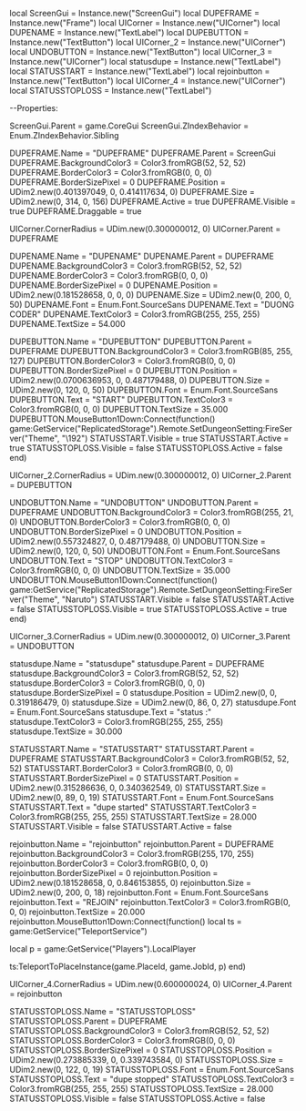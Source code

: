 local ScreenGui = Instance.new("ScreenGui")
local DUPEFRAME = Instance.new("Frame")
local UICorner = Instance.new("UICorner")
local DUPENAME = Instance.new("TextLabel")
local DUPEBUTTON = Instance.new("TextButton")
local UICorner_2 = Instance.new("UICorner")
local UNDOBUTTON = Instance.new("TextButton")
local UICorner_3 = Instance.new("UICorner")
local statusdupe = Instance.new("TextLabel")
local STATUSSTART = Instance.new("TextLabel")
local rejoinbutton = Instance.new("TextButton")
local UICorner_4 = Instance.new("UICorner")
local STATUSSTOPLOSS = Instance.new("TextLabel")

--Properties:

ScreenGui.Parent = game.CoreGui
ScreenGui.ZIndexBehavior = Enum.ZIndexBehavior.Sibling

DUPEFRAME.Name = "DUPEFRAME"
DUPEFRAME.Parent = ScreenGui
DUPEFRAME.BackgroundColor3 = Color3.fromRGB(52, 52, 52)
DUPEFRAME.BorderColor3 = Color3.fromRGB(0, 0, 0)
DUPEFRAME.BorderSizePixel = 0
DUPEFRAME.Position = UDim2.new(0.401397049, 0, 0.414117634, 0)
DUPEFRAME.Size = UDim2.new(0, 314, 0, 156)
DUPEFRAME.Active = true
DUPEFRAME.Visible = true
DUPEFRAME.Draggable = true

UICorner.CornerRadius = UDim.new(0.300000012, 0)
UICorner.Parent = DUPEFRAME

DUPENAME.Name = "DUPENAME"
DUPENAME.Parent = DUPEFRAME
DUPENAME.BackgroundColor3 = Color3.fromRGB(52, 52, 52)
DUPENAME.BorderColor3 = Color3.fromRGB(0, 0, 0)
DUPENAME.BorderSizePixel = 0
DUPENAME.Position = UDim2.new(0.181528658, 0, 0, 0)
DUPENAME.Size = UDim2.new(0, 200, 0, 50)
DUPENAME.Font = Enum.Font.SourceSans
DUPENAME.Text = "DUONG CODER"
DUPENAME.TextColor3 = Color3.fromRGB(255, 255, 255)
DUPENAME.TextSize = 54.000

DUPEBUTTON.Name = "DUPEBUTTON"
DUPEBUTTON.Parent = DUPEFRAME
DUPEBUTTON.BackgroundColor3 = Color3.fromRGB(85, 255, 127)
DUPEBUTTON.BorderColor3 = Color3.fromRGB(0, 0, 0)
DUPEBUTTON.BorderSizePixel = 0
DUPEBUTTON.Position = UDim2.new(0.0700636953, 0, 0.487179488, 0)
DUPEBUTTON.Size = UDim2.new(0, 120, 0, 50)
DUPEBUTTON.Font = Enum.Font.SourceSans
DUPEBUTTON.Text = "START"
DUPEBUTTON.TextColor3 = Color3.fromRGB(0, 0, 0)
DUPEBUTTON.TextSize = 35.000
DUPEBUTTON.MouseButton1Down:Connect(function()
	game:GetService("ReplicatedStorage").Remote.SetDungeonSetting:FireServer("Theme",  "\192")
	STATUSSTART.Visible = true
	STATUSSTART.Active = true
	STATUSSTOPLOSS.Visible = false
	STATUSSTOPLOSS.Active = false
end)

UICorner_2.CornerRadius = UDim.new(0.300000012, 0)
UICorner_2.Parent = DUPEBUTTON

UNDOBUTTON.Name = "UNDOBUTTON"
UNDOBUTTON.Parent = DUPEFRAME
UNDOBUTTON.BackgroundColor3 = Color3.fromRGB(255, 21, 0)
UNDOBUTTON.BorderColor3 = Color3.fromRGB(0, 0, 0)
UNDOBUTTON.BorderSizePixel = 0
UNDOBUTTON.Position = UDim2.new(0.557324827, 0, 0.487179488, 0)
UNDOBUTTON.Size = UDim2.new(0, 120, 0, 50)
UNDOBUTTON.Font = Enum.Font.SourceSans
UNDOBUTTON.Text = "STOP"
UNDOBUTTON.TextColor3 = Color3.fromRGB(0, 0, 0)
UNDOBUTTON.TextSize = 35.000
UNDOBUTTON.MouseButton1Down:Connect(function()
	game:GetService("ReplicatedStorage").Remote.SetDungeonSetting:FireServer("Theme", "Naruto")
	STATUSSTART.Visible = false
	STATUSSTART.Active = false
	STATUSSTOPLOSS.Visible = true
	STATUSSTOPLOSS.Active = true
end)

UICorner_3.CornerRadius = UDim.new(0.300000012, 0)
UICorner_3.Parent = UNDOBUTTON

statusdupe.Name = "statusdupe"
statusdupe.Parent = DUPEFRAME
statusdupe.BackgroundColor3 = Color3.fromRGB(52, 52, 52)
statusdupe.BorderColor3 = Color3.fromRGB(0, 0, 0)
statusdupe.BorderSizePixel = 0
statusdupe.Position = UDim2.new(0, 0, 0.319186479, 0)
statusdupe.Size = UDim2.new(0, 86, 0, 27)
statusdupe.Font = Enum.Font.SourceSans
statusdupe.Text = "status :"
statusdupe.TextColor3 = Color3.fromRGB(255, 255, 255)
statusdupe.TextSize = 30.000

STATUSSTART.Name = "STATUSSTART"
STATUSSTART.Parent = DUPEFRAME
STATUSSTART.BackgroundColor3 = Color3.fromRGB(52, 52, 52)
STATUSSTART.BorderColor3 = Color3.fromRGB(0, 0, 0)
STATUSSTART.BorderSizePixel = 0
STATUSSTART.Position = UDim2.new(0.315286636, 0, 0.340362549, 0)
STATUSSTART.Size = UDim2.new(0, 89, 0, 19)
STATUSSTART.Font = Enum.Font.SourceSans
STATUSSTART.Text = "dupe started"
STATUSSTART.TextColor3 = Color3.fromRGB(255, 255, 255)
STATUSSTART.TextSize = 28.000
STATUSSTART.Visible = false
STATUSSTART.Active = false

rejoinbutton.Name = "rejoinbutton"
rejoinbutton.Parent = DUPEFRAME
rejoinbutton.BackgroundColor3 = Color3.fromRGB(255, 170, 255)
rejoinbutton.BorderColor3 = Color3.fromRGB(0, 0, 0)
rejoinbutton.BorderSizePixel = 0
rejoinbutton.Position = UDim2.new(0.181528658, 0, 0.846153855, 0)
rejoinbutton.Size = UDim2.new(0, 200, 0, 18)
rejoinbutton.Font = Enum.Font.SourceSans
rejoinbutton.Text = "REJOIN"
rejoinbutton.TextColor3 = Color3.fromRGB(0, 0, 0)
rejoinbutton.TextSize = 20.000
rejoinbutton.MouseButton1Down:Connect(function()
local ts = game:GetService("TeleportService")

local p = game:GetService("Players").LocalPlayer



ts:TeleportToPlaceInstance(game.PlaceId, game.JobId, p)
end)

UICorner_4.CornerRadius = UDim.new(0.600000024, 0)
UICorner_4.Parent = rejoinbutton

STATUSSTOPLOSS.Name = "STATUSSTOPLOSS"
STATUSSTOPLOSS.Parent = DUPEFRAME
STATUSSTOPLOSS.BackgroundColor3 = Color3.fromRGB(52, 52, 52)
STATUSSTOPLOSS.BorderColor3 = Color3.fromRGB(0, 0, 0)
STATUSSTOPLOSS.BorderSizePixel = 0
STATUSSTOPLOSS.Position = UDim2.new(0.273885339, 0, 0.339743584, 0)
STATUSSTOPLOSS.Size = UDim2.new(0, 122, 0, 19)
STATUSSTOPLOSS.Font = Enum.Font.SourceSans
STATUSSTOPLOSS.Text = "dupe stopped"
STATUSSTOPLOSS.TextColor3 = Color3.fromRGB(255, 255, 255)
STATUSSTOPLOSS.TextSize = 28.000
STATUSSTOPLOSS.Visible = false
STATUSSTOPLOSS.Active = false
